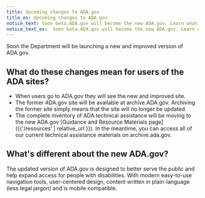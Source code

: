 ```yaml
---
title: Upcoming changes to ADA.gov
title_es: Upcoming changes to ADA.gov
notice_text: Soon beta.ADA.gov will become the new ADA.gov. Learn what to expect.
notice_text_es:  Soon beta.ADA.gov will become the new ADA.gov. Learn what to expect.
---
```


Soon the Department will be launching a new and improved version of ADA.gov.

## What do these changes mean for users of the ADA sites?

- When users go to ADA.gov they will see the new and improved site.
- The former ADA.gov site will be available at archive.ADA.gov. Archiving the former site simply means that the site will no longer be updated.
- The complete inventory of ADA technical assistance will be moving to the new ADA.gov [Guidance and Resource Materials page]({{'/resources' | relative_url }}). In the meantime, you can access all of our current technical assistance materials on archive.ada.gov.

## What's different about the new ADA.gov?

The updated version of ADA.gov is designed to better serve the public and help expand access for people with disabilities. With modern easy-to-use navigation tools, user-centered design, content written in plain-language (less legal jargon) and is mobile compatible.